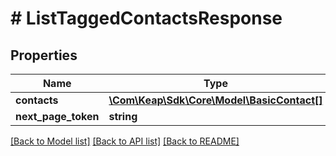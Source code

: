 # # ListTaggedContactsResponse

## Properties

Name | Type | Description | Notes
------------ | ------------- | ------------- | -------------
**contacts** | [**\Com\Keap\Sdk\Core\Model\BasicContact[]**](BasicContact.md) |  | [optional]
**next_page_token** | **string** |  | [optional]

[[Back to Model list]](../../README.md#models) [[Back to API list]](../../README.md#endpoints) [[Back to README]](../../README.md)
